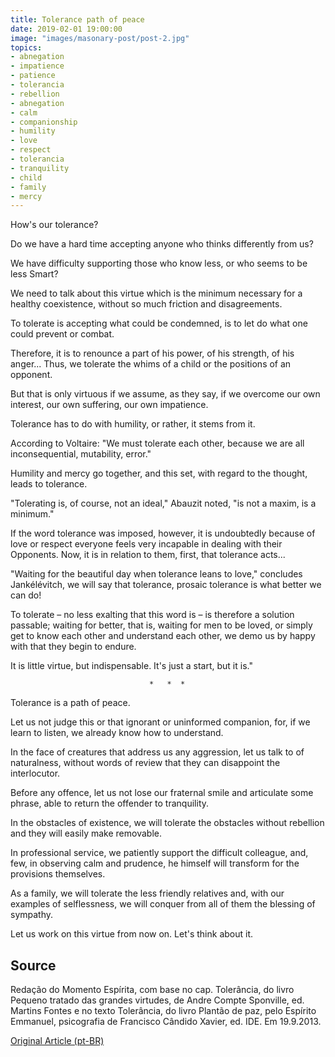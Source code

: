 ```yaml
---
title: Tolerance path of peace
date: 2019-02-01 19:00:00
image: "images/masonary-post/post-2.jpg"
topics: 
- abnegation
- impatience
- patience
- tolerancia
- rebellion
- abnegation
- calm
- companionship
- humility
- love
- respect
- tolerancia
- tranquility
- child
- family
- mercy
---
```


How's our tolerance?

Do we have a hard time accepting anyone who thinks differently from us?

We have difficulty supporting those who know less, or who seems to be less
Smart?

We need to talk about this virtue which is the minimum necessary for a
healthy coexistence, without so much friction and disagreements.

To tolerate is accepting what could be condemned, is to let do what one could
prevent or combat.

Therefore, it is to renounce a part of his power, of his strength, of his anger...
Thus, we tolerate the whims of a child or the positions of an opponent.

But that is only virtuous if we assume, as they say, if we overcome our own
interest, our own suffering, our own impatience.

Tolerance has to do with humility, or rather, it stems from it.

According to Voltaire: "We must tolerate each other, because we are all
inconsequential, mutability, error."

Humility and mercy go together, and this set, with regard to the
thought, leads to tolerance.

"Tolerating is, of course, not an ideal," Abauzit noted, "is not a maxim,
is a minimum."

If the word tolerance was imposed, however, it is undoubtedly because of love or
respect everyone feels very incapable in dealing with their
Opponents. Now, it is in relation to them, first, that tolerance acts...

"Waiting for the beautiful day when tolerance leans to love," concludes
Jankélévitch, we will say that tolerance, prosaic tolerance is what
better we can do!

To tolerate – no less exalting that this word is – is therefore a solution
passable; waiting for better, that is, waiting for men to be loved,
or simply get to know each other and understand each other, we demo us by happy with that they
begin to endure.

It is little virtue, but indispensable. It's just a start, but it is."

                                   *   *  *

Tolerance is a path of peace.

Let us not judge this or that ignorant or uninformed companion, for,
if we learn to listen, we already know how to understand.

In the face of creatures that address us any aggression, let us talk to
of naturalness, without words of review that they can disappoint the interlocutor. 

Before any offence, let us not lose our fraternal smile and articulate some
phrase, able to return the offender to tranquility.

In the obstacles of existence, we will tolerate the obstacles without rebellion and they
will easily make removable. 

In professional service, we patiently support the difficult colleague, and,
few, in observing calm and prudence, he himself will transform for
the provisions themselves. 

As a family, we will tolerate the less friendly relatives and, with our examples of
selflessness, we will conquer from all of them the blessing of sympathy. 

Let us work on this virtue from now on. Let's think about it.

## Source
Redação do Momento Espírita, com base no cap. Tolerância, do livro
Pequeno tratado das grandes virtudes, de Andre Compte Sponville, ed. Martins
Fontes e no texto Tolerância, do livro Plantão de paz, pelo Espírito Emmanuel,
psicografia de Francisco Cândido Xavier, ed. IDE.
Em 19.9.2013.


[Original Article (pt-BR)](http://www.momento.com.br/pt/ler_texto.php?id=3910)
